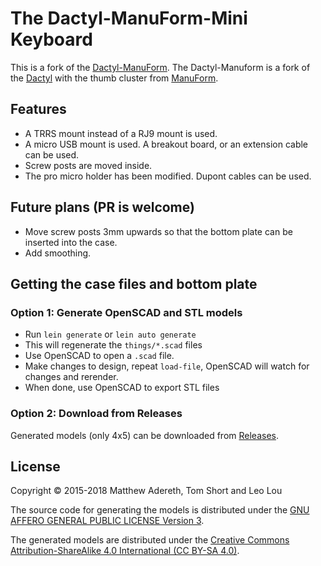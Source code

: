# The Dactyl-ManuForm-Mini Keyboard

This is a fork of the [Dactyl-ManuForm](https://github.com/tshort/dactyl-keyboard). The Dactyl-Manuform is a fork of the [Dactyl](https://github.com/adereth/dactyl-keyboard) with the thumb cluster from [ManuForm](https://github.com/jeffgran/ManuForm).

## Features

- A TRRS mount instead of a RJ9 mount is used.
- A micro USB mount is used. A breakout board, or an extension cable can be used.
- Screw posts are moved inside.
- The pro micro holder has been modified. Dupont cables can be used.

## Future plans (PR is welcome)

- Move screw posts 3mm upwards so that the bottom plate can be inserted into the case.
- Add smoothing.

## Getting the case files and bottom plate

### Option 1: Generate OpenSCAD and STL models

* Run `lein generate` or `lein auto generate`
* This will regenerate the `things/*.scad` files
* Use OpenSCAD to open a `.scad` file.
* Make changes to design, repeat `load-file`, OpenSCAD will watch for changes and rerender.
* When done, use OpenSCAD to export STL files

### Option 2: Download from Releases

Generated models (only 4x5) can be downloaded from [Releases](https://github.com/l4u/dactyl-manuform-mini-keyboard/releases).

## License

Copyright © 2015-2018 Matthew Adereth, Tom Short and Leo Lou

The source code for generating the models is distributed under the [GNU AFFERO GENERAL PUBLIC LICENSE Version 3](LICENSE).

The generated models are distributed under the [Creative Commons Attribution-ShareAlike 4.0 International (CC BY-SA 4.0)](LICENSE-models).
